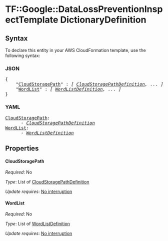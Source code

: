 # TF::Google::DataLossPreventionInspectTemplate DictionaryDefinition

## Syntax

To declare this entity in your AWS CloudFormation template, use the following syntax:

### JSON

<pre>
{
    "<a href="#cloudstoragepath" title="CloudStoragePath">CloudStoragePath</a>" : <i>[ <a href="cloudstoragepathdefinition.md">CloudStoragePathDefinition</a>, ... ]</i>,
    "<a href="#wordlist" title="WordList">WordList</a>" : <i>[ <a href="wordlistdefinition.md">WordListDefinition</a>, ... ]</i>
}
</pre>

### YAML

<pre>
<a href="#cloudstoragepath" title="CloudStoragePath">CloudStoragePath</a>: <i>
      - <a href="cloudstoragepathdefinition.md">CloudStoragePathDefinition</a></i>
<a href="#wordlist" title="WordList">WordList</a>: <i>
      - <a href="wordlistdefinition.md">WordListDefinition</a></i>
</pre>

## Properties

#### CloudStoragePath

_Required_: No

_Type_: List of <a href="cloudstoragepathdefinition.md">CloudStoragePathDefinition</a>

_Update requires_: [No interruption](https://docs.aws.amazon.com/AWSCloudFormation/latest/UserGuide/using-cfn-updating-stacks-update-behaviors.html#update-no-interrupt)

#### WordList

_Required_: No

_Type_: List of <a href="wordlistdefinition.md">WordListDefinition</a>

_Update requires_: [No interruption](https://docs.aws.amazon.com/AWSCloudFormation/latest/UserGuide/using-cfn-updating-stacks-update-behaviors.html#update-no-interrupt)

